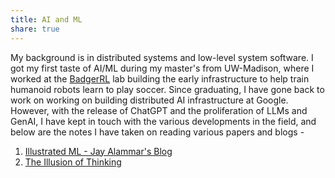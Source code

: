 ```yaml
---
title: AI and ML
share: true
---
```


My background is in distributed systems and low-level system software. I got my first taste of AI/ML during my master's from UW-Madison, where I worked at the [BadgerRL](https://github.com/Badger-RL) lab building the early infrastructure to help train humanoid robots learn to play soccer. Since graduating, I have gone back to work on working on building distributed AI infrastructure at Google. However, with the release of ChatGPT and the proliferation of LLMs and GenAI, I have kept in touch with the various developments in the field, and below are the notes I have taken on reading various papers and blogs - 

1. [Illustrated ML - Jay Alammar's Blog](./Illustrated%20ML%20-%20Jay%20Alammar's%20Blog.md)
1. [The Illusion of Thinking](The%20Illusion%20of%20Thinking.md)
